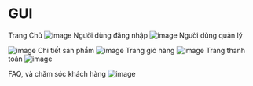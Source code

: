 # GUI
Trang Chủ
![image](https://github.com/user-attachments/assets/6e95e6b2-5b59-4c45-93d6-abf1babbda1a)
Người dùng đăng nhập
![image](https://github.com/user-attachments/assets/90817aae-6463-496f-8b37-661981cd602f)
Người dùng quản lý

![image](https://github.com/user-attachments/assets/35742c91-944d-4ce7-bb2a-4b334bf54ff5)
Chi tiết sản phẩm
![image](https://github.com/user-attachments/assets/96d6a027-ee34-43e8-8acd-efe613cb8841)
Trang giỏ hàng
![image](https://github.com/user-attachments/assets/96a54245-3b70-4c6a-8539-ab0c01c736c1)
Trang thanh toán
![image](https://github.com/user-attachments/assets/05198b5f-67d2-4228-a49e-17195df603d4)

FAQ, và chăm sóc khách hàng
![image](https://github.com/user-attachments/assets/698890ca-1f07-4be9-8163-d92d33118f18)
